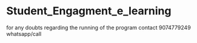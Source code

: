 # Student_Engagment_e_learning

for any doubts regarding the running of the program 
contact 9074779249 whatsapp/call